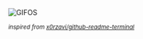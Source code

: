 <div align="justify">
<picture>
    <source media="(prefers-color-scheme: dark)" srcset="https://i.ibb.co/hKfXDtH/output-gif.gif">
    <source media="(prefers-color-scheme: light)" srcset="https://i.ibb.co/hKfXDtH/output-gif.gif">
    <img alt="GIFOS" src="https://i.ibb.co/hKfXDtH/output-gif.gif">
</picture>

<sub><i>inspired from [x0rzavi/github-readme-terminal](https://github.com/x0rzavi/github-readme-terminal)</i></sub>

</div>

<!-- Image deletion URL: https://ibb.co/BgN4qSj/6bcb6d7e470b5ff7f54a9377f35afa9c -->